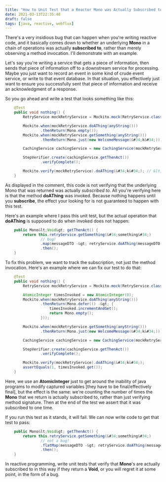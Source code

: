 ```yaml
---
title: "How to Unit Test that a Reactor Mono was Actually Subscribed to"
date: 2021-03-13T22:35:48
draft: false
tags: [java, reactive, webflux]
---
```


There&#39;s a very insidious bug that can happen when you&#39;re writing reactive code, and it basically comes down to whether an underlying **Mono** in a chain of operations was actually **subscribed to**, rather than merely observing a method invocation. I&#39;ll demonstrate with an example.

Let&#39;s say you&#39;re writing a service that gets a piece of information, then sends that piece of information off to a downstream service for processing. Maybe you just want to record an event in some kind of crude event service, or write to that event database. In that situation, you effectively just want to ensure you successfully sent that piece of information and receive an acknowledgment of a response.

So you go ahead and write a test that looks something like this:

```java
    @Test
    public void nothing() {
        RetryService mockRetryService = Mockito.mock(RetryService.class);

        Mockito.when(mockRetryService.doAThing(anyString()))
                .thenReturn(Mono.empty());
        Mockito.when(mockRetryService.getSomething(anyString()))
                .thenReturn(Mono.just(new WelcomeMessage(&#34;k&#34;)));

        CachingService cachingService = new CachingService(mockRetryService);

        StepVerifier.create(cachingService.getThenAct())
                .verifyComplete();

        Mockito.verify(mockRetryService).doAThing(&#34;k&#34;); // &lt;-- this is not testing what you think
    }

```

As displayed in the comment, this code is not verifying that the underlying Mono that was returned was actually _subscribed to_. All you&#39;re verifying here is that the method **doAThing** was invoked. Because nothing happens until you **subscribe**, the effect your looking for is not guaranteed to happen with this test.

Here&#39;s an example where I pass this unit test, but the actual operation that **doAThing** is supposed to do when invoked does not happen:

```java
    public Mono&lt;Void&gt; getThenAct() {
        return this.retryService.getSomething(&#34;something&#34;)
                // bug!
                .map(messageDTO -&gt; retryService.doAThing(messageDTO.getMessage()))
                .then();
    }

```

To fix this problem, we want to track the subscription, not just the method invocation. Here&#39;s an example where we can fix our test to do that:

```java
    @Test
    public void nothing() {
        RetryService mockRetryService = Mockito.mock(RetryService.class);

        AtomicInteger timesInvoked = new AtomicInteger(0);
        Mockito.when(mockRetryService.doAThing(anyString()))
                .thenReturn(Mono.defer(() -&gt; {
                    timesInvoked.incrementAndGet();
                    return Mono.empty();
                }));

        Mockito.when(mockRetryService.getSomething(anyString()))
                .thenReturn(Mono.just(new WelcomeMessage(&#34;k&#34;)));

        CachingService cachingService = new CachingService(mockRetryService);

        StepVerifier.create(cachingService.getThenAct())
                .verifyComplete();

        Mockito.verify(mockRetryService).doAThing(&#34;k&#34;);
        assertEquals(1, timesInvoked.get());
    }

```

Here, we use an **AtomicInteger** just to get around the inability of java programs to modify captured variables \[they have to be final/effectively final\], but the effect is the same: we&#39;re counting the number of times the **Mono** that we return is actually subscribed to, rather than just verifying method signature. Then at the end of the test we assert that it was subscribed to one time.

If you run this test as it stands, it will fail. We can now write code to get that test to pass:

```java
    public Mono&lt;Void&gt; getThenAct() {
        return this.retryService.getSomething(&#34;something&#34;)
                // not a bug!
                .flatMap(messageDTO -&gt; retryService.doAThing(messageDTO.getMessage()))
                .then();
    }

```

In reactive programming, write unit tests that verify that **Mono**&#39;s are actually subscribed to in this way if they return a **Void**, or you will regret it at some point, in the form of a bug.
